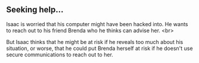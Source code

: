 
## Seeking help...

Isaac is worried that his computer might have been hacked into. He wants to reach out to his friend Brenda who he thinks can advise her.
&lt;br&gt;

But Isaac thinks that he might be at risk if he reveals too much about his situation, or worse, that he could put Brenda herself at risk if he doesn&#39;t use secure communications to reach out to her.
